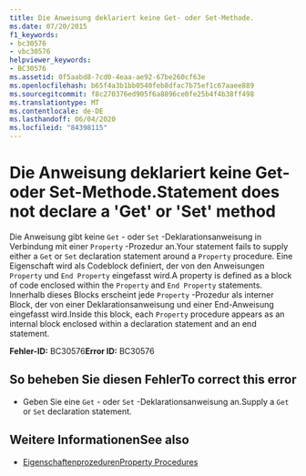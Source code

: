 ```yaml
---
title: Die Anweisung deklariert keine Get- oder Set-Methode.
ms.date: 07/20/2015
f1_keywords:
- bc30576
- vbc30576
helpviewer_keywords:
- BC30576
ms.assetid: 0f5aabd8-7cd0-4eaa-ae92-67be260cf63e
ms.openlocfilehash: b65f4a3b1bb0540feb8dfac7b75ef1c67aaee889
ms.sourcegitcommit: f8c270376ed905f6a8896ce0fe25b4f4b38ff498
ms.translationtype: MT
ms.contentlocale: de-DE
ms.lasthandoff: 06/04/2020
ms.locfileid: "84398115"
---
```

# <a name="statement-does-not-declare-a-get-or-set-method"></a><span data-ttu-id="a1846-102">Die Anweisung deklariert keine Get- oder Set-Methode.</span><span class="sxs-lookup"><span data-stu-id="a1846-102">Statement does not declare a 'Get' or 'Set' method</span></span>
<span data-ttu-id="a1846-103">Die Anweisung gibt keine `Get` - oder `Set` -Deklarationsanweisung in Verbindung mit einer `Property` -Prozedur an.</span><span class="sxs-lookup"><span data-stu-id="a1846-103">Your statement fails to supply either a `Get` or `Set` declaration statement around a `Property` procedure.</span></span> <span data-ttu-id="a1846-104">Eine Eigenschaft wird als Codeblock definiert, der von den Anweisungen `Property` und `End Property` eingefasst wird.</span><span class="sxs-lookup"><span data-stu-id="a1846-104">A property is defined as a block of code enclosed within the `Property` and `End Property` statements.</span></span> <span data-ttu-id="a1846-105">Innerhalb dieses Blocks erscheint jede `Property` -Prozedur als interner Block, der von einer Deklarationsanweisung und einer End-Anweisung eingefasst wird.</span><span class="sxs-lookup"><span data-stu-id="a1846-105">Inside this block, each `Property` procedure appears as an internal block enclosed within a declaration statement and an end statement.</span></span>  
  
 <span data-ttu-id="a1846-106">**Fehler-ID:** BC30576</span><span class="sxs-lookup"><span data-stu-id="a1846-106">**Error ID:** BC30576</span></span>  
  
## <a name="to-correct-this-error"></a><span data-ttu-id="a1846-107">So beheben Sie diesen Fehler</span><span class="sxs-lookup"><span data-stu-id="a1846-107">To correct this error</span></span>  
  
- <span data-ttu-id="a1846-108">Geben Sie eine `Get` - oder `Set` -Deklarationsanweisung an.</span><span class="sxs-lookup"><span data-stu-id="a1846-108">Supply a `Get` or `Set` declaration statement.</span></span>  
  
## <a name="see-also"></a><span data-ttu-id="a1846-109">Weitere Informationen</span><span class="sxs-lookup"><span data-stu-id="a1846-109">See also</span></span>

- [<span data-ttu-id="a1846-110">Eigenschaftenprozeduren</span><span class="sxs-lookup"><span data-stu-id="a1846-110">Property Procedures</span></span>](../programming-guide/language-features/procedures/property-procedures.md)
